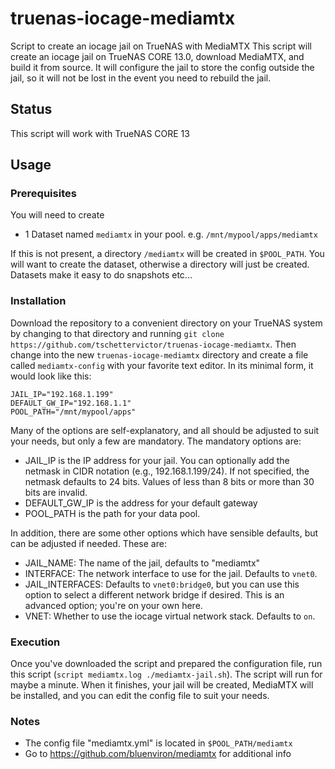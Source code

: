 # truenas-iocage-mediamtx
Script to create an iocage jail on TrueNAS with MediaMTX
This script will create an iocage jail on TrueNAS CORE 13.0, download MediaMTX, and build it from source. It will configure the jail to store the config outside the jail, so it will not be lost in the event you need to rebuild the jail.

## Status
This script will work with TrueNAS CORE 13

## Usage

### Prerequisites

You will need to create
- 1 Dataset named `mediamtx` in your pool.
e.g. `/mnt/mypool/apps/mediamtx`

If this is not present, a directory `/mediamtx` will be created in `$POOL_PATH`. You will want to create the dataset, otherwise a directory will just be created. Datasets make it easy to do snapshots etc...

### Installation
Download the repository to a convenient directory on your TrueNAS system by changing to that directory and running `git clone https://github.com/tschettervictor/truenas-iocage-mediamtx`. Then change into the new `truenas-iocage-mediamtx` directory and create a file called `mediamtx-config` with your favorite text editor. In its minimal form, it would look like this:
```
JAIL_IP="192.168.1.199"
DEFAULT_GW_IP="192.168.1.1"
POOL_PATH="/mnt/mypool/apps"
```
Many of the options are self-explanatory, and all should be adjusted to suit your needs, but only a few are mandatory.  The mandatory options are:

* JAIL_IP is the IP address for your jail.  You can optionally add the netmask in CIDR notation (e.g., 192.168.1.199/24).  If not specified, the netmask defaults to 24 bits.  Values of less than 8 bits or more than 30 bits are invalid.
* DEFAULT_GW_IP is the address for your default gateway
* POOL_PATH is the path for your data pool.
 
In addition, there are some other options which have sensible defaults, but can be adjusted if needed.  These are:

* JAIL_NAME: The name of the jail, defaults to "mediamtx"
* INTERFACE: The network interface to use for the jail.  Defaults to `vnet0`.
* JAIL_INTERFACES: Defaults to `vnet0:bridge0`, but you can use this option to select a different network bridge if desired.  This is an advanced option; you're on your own here.
* VNET: Whether to use the iocage virtual network stack.  Defaults to `on`.

### Execution
Once you've downloaded the script and prepared the configuration file, run this script (`script mediamtx.log ./mediamtx-jail.sh`). The script will run for maybe a minute. When it finishes, your jail will be created, MediaMTX will be installed, and you can edit the config file to suit your needs.

### Notes
* The config file "mediamtx.yml" is located in `$POOL_PATH/mediamtx`
* Go to https://github.com/bluenviron/mediamtx for additional info
